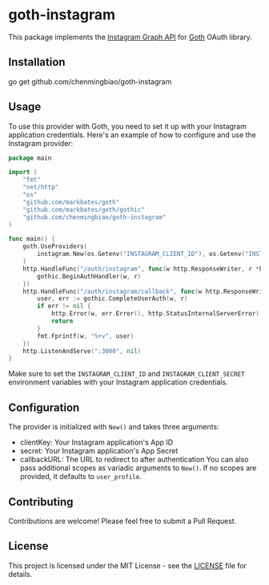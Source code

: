 # goth-instagram

This package implements the [Instagram Graph API](https://developers.facebook.com/docs/instagram-basic-display-api/) for [Goth](https://github.com/markbates/goth) OAuth library.

## Installation

go get github.com/chenmingbiao/goth-instagram

## Usage

To use this provider with Goth, you need to set it up with your Instagram application credentials. Here's an example of how to configure and use the Instagram provider:

```go
package main

import (
	"fmt"
	"net/http"
	"os"
	"github.com/markbates/goth"
	"github.com/markbates/goth/gothic"
	"github.com/chenmingbiao/goth-instagram"
)

func main() {
    goth.UseProviders(
        instagram.New(os.Getenv("INSTAGRAM_CLIENT_ID"), os.Getenv("INSTAGRAM_CLIENT_SECRET"), "http://localhost:3000/auth/instagram/callback"),
    )
    http.HandleFunc("/auth/instagram", func(w http.ResponseWriter, r *http.Request) {
        gothic.BeginAuthHandler(w, r)
    })
    http.HandleFunc("/auth/instagram/callback", func(w http.ResponseWriter, r *http.Request) {
        user, err := gothic.CompleteUserAuth(w, r)
        if err != nil {
            http.Error(w, err.Error(), http.StatusInternalServerError)
            return
        }
        fmt.Fprintf(w, "%+v", user)
    })
    http.ListenAndServe(":3000", nil)
}
```

Make sure to set the `INSTAGRAM_CLIENT_ID` and `INSTAGRAM_CLIENT_SECRET` environment variables with your Instagram application credentials.

## Configuration

The provider is initialized with `New()` and takes three arguments:
* clientKey: Your Instagram application's App ID
* secret: Your Instagram application's App Secret
* callbackURL: The URL to redirect to after authentication
You can also pass additional scopes as variadic arguments to `New()`. If no scopes are provided, it defaults to `user_profile`.

## Contributing

Contributions are welcome! Please feel free to submit a Pull Request.

## License

This project is licensed under the MIT License - see the [LICENSE](./LICENSE) file for details.